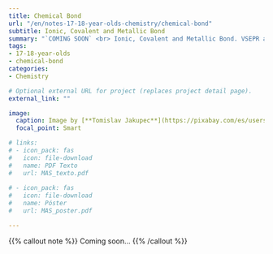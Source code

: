 ```yaml
---
title: Chemical Bond
url: "/en/notes-17-18-year-olds-chemistry/chemical-bond"
subtitle: Ionic, Covalent and Metallic Bond
summary: "`COMING SOON` <br> Ionic, Covalent and Metallic Bond. VSEPR and VB Theories."
tags:
- 17-18-year-olds
- chemical-bond
categories:
- Chemistry

# Optional external URL for project (replaces project detail page).
external_link: ""

image:
  caption: Image by [**Tomislav Jakupec**](https://pixabay.com/es/users/tommyvideo-3092371/) on [Pixabay](https://pixabay.com/es/)
  focal_point: Smart

# links:
# - icon_pack: fas
#   icon: file-download
#   name: PDF Texto
#   url: MAS_texto.pdf
  
# - icon_pack: fas
#   icon: file-download
#   name: Póster
#   url: MAS_poster.pdf

---
```


{{% callout note %}}
Coming soon...
{{% /callout %}}
